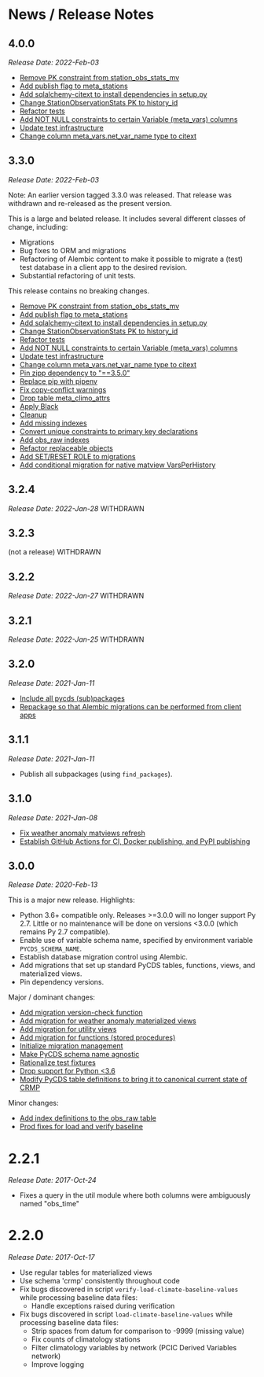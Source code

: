 # News / Release Notes

## 4.0.0

*Release Date: 2022-Feb-03*

- [Remove PK constraint from station_obs_stats_mv](https://github.com/pacificclimate/pycds/pull/121)
- [Add publish flag to meta_stations](https://github.com/pacificclimate/pycds/pull/119)
- [Add sqlalchemy-citext to install dependencies in setup.py](https://github.com/pacificclimate/pycds/pull/117)
- [Change StationObservationStats PK to history_id](https://github.com/pacificclimate/pycds/pull/114)
- [Refactor tests](https://github.com/pacificclimate/pycds/pull/112)
- [Add NOT NULL constraints to certain Variable (meta_vars) columns](https://github.com/pacificclimate/pycds/pull/111)
- [Update test infrastructure](https://github.com/pacificclimate/pycds/pull/109)
- [Change column meta_vars.net_var_name type to citext](https://github.com/pacificclimate/pycds/pull/)

## 3.3.0

*Release Date: 2022-Feb-03*

Note: An earlier version tagged 3.3.0 was released. That release was 
withdrawn and re-released as the present version.

This is a large and belated release. It includes several different classes of
change, including:

- Migrations
- Bug fixes to ORM and migrations
- Refactoring of Alembic content to make it possible to migrate a (test)
  test database in a client app to the desired revision.
- Substantial refactoring of unit tests.

This release contains no breaking changes.

- [Remove PK constraint from station_obs_stats_mv](https://github.com/pacificclimate/pycds/pull/121)
- [Add publish flag to meta_stations](https://github.com/pacificclimate/pycds/pull/119)
- [Add sqlalchemy-citext to install dependencies in setup.py](https://github.com/pacificclimate/pycds/pull/117)
- [Change StationObservationStats PK to history_id](https://github.com/pacificclimate/pycds/pull/114)
- [Refactor tests](https://github.com/pacificclimate/pycds/pull/112)
- [Add NOT NULL constraints to certain Variable (meta_vars) columns](https://github.com/pacificclimate/pycds/pull/111)
- [Update test infrastructure](https://github.com/pacificclimate/pycds/pull/109)
- [Change column meta_vars.net_var_name type to citext](https://github.com/pacificclimate/pycds/pull/)
- [Pin zipp dependency to "==3.5.0"](https://github.com/pacificclimate/pycds/pull/104)
- [Replace pip with pipenv](https://github.com/pacificclimate/pycds/pull/103)
- [Fix copy-conflict warnings](https://github.com/pacificclimate/pycds/pull/101)
- [Drop table meta_climo_attrs](https://github.com/pacificclimate/pycds/pull/100)
- [Apply Black](https://github.com/pacificclimate/pycds/pull/97)
- [Cleanup](https://github.com/pacificclimate/pycds/pull/96)
- [Add missing indexes](https://github.com/pacificclimate/pycds/pull/93)
- [Convert unique constraints to primary key declarations](https://github.com/pacificclimate/pycds/pull/92)
- [Add obs_raw indexes](https://github.com/pacificclimate/pycds/pull/89)
- [Refactor replaceable objects](https://github.com/pacificclimate/pycds/pull/85)
- [Add SET/RESET ROLE to migrations](https://github.com/pacificclimate/pycds/pull/82)
- [Add conditional migration for native matview VarsPerHistory](https://github.com/pacificclimate/pycds/pull/73)

## 3.2.4

*Release Date: 2022-Jan-28*
WITHDRAWN

## 3.2.3

(not a release)
WITHDRAWN

## 3.2.2

*Release Date: 2022-Jan-27*
WITHDRAWN

## 3.2.1

*Release Date: 2022-Jan-25*
WITHDRAWN

## 3.2.0

*Release Date: 2021-Jan-11*

- [Include all pycds (sub)packages](https://github.com/pacificclimate/pycds/pull/71)
- [Repackage so that Alembic migrations can be performed from client apps](https://github.com/pacificclimate/pycds/pull/70)

## 3.1.1

*Release Date: 2021-Jan-11*

- Publish all subpackages (using `find_packages`).

## 3.1.0

*Release Date: 2021-Jan-08*

- [Fix weather anomaly matviews refresh](https://github.com/pacificclimate/pycds/pull/65)
- [Establish GitHub Actions for CI, Docker publishing, and PyPI publishing](https://github.com/pacificclimate/pycds/pull/62)

## 3.0.0

*Release Date: 2020-Feb-13*

This is a major new release. Highlights:

* Python 3.6+ compatible only. Releases >=3.0.0 will no longer support Py 2.7. Little or no maintenance will be done
on versions <3.0.0 (which remains Py 2.7 compatible).
* Enable use of variable schema name, specified by environment variable `PYCDS_SCHEMA_NAME`.
* Establish database migration control using Alembic.
* Add migrations that set up standard PyCDS tables, functions, views, and materialized views.
* Pin dependency versions.

Major / dominant changes:

* [Add migration version-check function](https://github.com/pacificclimate/pycds/pull/58)
* [Add migration for weather anomaly materialized views](https://github.com/pacificclimate/pycds/pull/55)
* [Add migration for utility views](https://github.com/pacificclimate/pycds/pull/53)
* [Add migration for functions (stored procedures)](https://github.com/pacificclimate/pycds/pull/52)
* [Initialize migration management](https://github.com/pacificclimate/pycds/pull/50)
* [Make PyCDS schema name agnostic](https://github.com/pacificclimate/pycds/pull/44)
* [Rationalize test fixtures](https://github.com/pacificclimate/pycds/pull/42)
* [Drop support for Python <3.6](https://github.com/pacificclimate/pycds/pull/40)
* [Modify PyCDS table definitions to bring it to canonical current state of CRMP](https://github.com/pacificclimate/pycds/pull/35)

Minor changes:

* [Add index definitions to the obs_raw table](https://github.com/pacificclimate/pycds/pull/24)
* [Prod fixes for load and verify baseline](https://github.com/pacificclimate/pycds/pull/18)

# 2.2.1

*Release Date: 2017-Oct-24*

* Fixes a query in the util module where both columns were ambiguously named "obs_time"

# 2.2.0

*Release Date: 2017-Oct-17*

* Use regular tables for materialized views
* Use schema 'crmp' consistently throughout code
* Fix bugs discovered in script ``verify-load-climate-baseline-values`` while processing baseline data files:
  * Handle exceptions raised during verification
* Fix bugs discovered in script ``load-climate-baseline-values`` while processing baseline data files:
  * Strip spaces from datum for comparison to -9999 (missing value)
  * Fix counts of climatology stations
  * Filter climatology variables by network (PCIC Derived Variables network)
  * Improve logging

